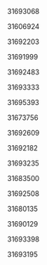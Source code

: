 31693068

31606924

31692203

31691999

31692483

31693333

31695393

31673756

31692609

31692182

31693235

31683500

31692508

31680135

31690129

31693398

31693195

